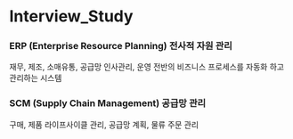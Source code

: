# Interview_Study

### ERP (Enterprise Resource Planning) 전사적 자원 관리
재무, 제조, 소매유통, 공급망 인사관리, 운영 전반의 비즈니스 프로세스를 자동화 하고 관리하는 시스템

### SCM (Supply Chain Management) 공급망 관리
구매, 제품 라이프사이클 관리, 공급망 계획, 물류 주문 관리
